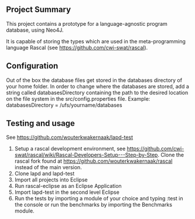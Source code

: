 ## Project Summary

This project contains a prototype for a language-agnostic program database, using Neo4J.

It is capable of storing the types which are used in the meta-programming language Rascal (see https://github.com/cwi-swat/rascal).

## Configuration

Out of the box the database files get stored in the databases directory of your home folder. In order to change where the databases are stored, add a string called databasesDirectory containing the path to the desired location on the file system in the src/config.properties file. Example: databasesDirectory = /ufs/yourname/databases

## Testing and usage

See https://github.com/wouterkwakernaak/lapd-test

1. Setup a rascal development environment, see https://github.com/cwi-swat/rascal/wiki/Rascal-Developers-Setup---Step-by-Step. Clone the rascal fork found at https://github.com/wouterkwakernaak/rascal instead of the main version.
2. Clone lapd and lapd-test
3. Import all projects into Eclipse
4. Run rascal-eclipse as an Eclipse Application
5. Import lapd-test in the second level Eclipse
6. Run the tests by importing a module of your choice and typing :test in the console or run the benchmarks by importing the Benchmarks module.
